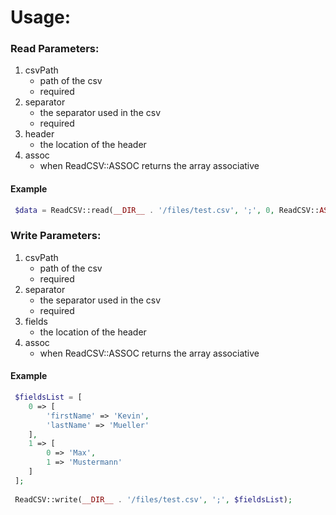 # Usage:

### Read Parameters:
1. csvPath
    * path of the csv
    * required
2. separator
    * the separator used in the csv
    * required
3. header
    * the location of the header
4. assoc
    * when ReadCSV::ASSOC returns the array associative

#### Example
```php
 $data = ReadCSV::read(__DIR__ . '/files/test.csv', ';', 0, ReadCSV::ASSOC);
```

### Write Parameters:
1. csvPath
   * path of the csv
   * required
2. separator
   * the separator used in the csv
   * required
3. fields
   * the location of the header
4. assoc
   * when ReadCSV::ASSOC returns the array associative

#### Example
```php
 $fieldsList = [
    0 => [
        'firstName' => 'Kevin',
        'lastName' => 'Mueller'
    ],
    1 => [
        0 => 'Max',
        1 => 'Mustermann'
    ]
 ];
 
 ReadCSV::write(__DIR__ . '/files/test.csv', ';', $fieldsList);
```